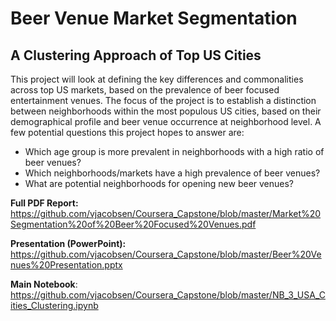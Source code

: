# Beer Venue Market Segmentation
## A Clustering Approach of Top US Cities

This project will look at defining the key differences and commonalities across top US markets, based on the prevalence of beer focused entertainment venues. The focus of the project is to establish a distinction between neighborhoods within the most populous US cities, based on their demographical profile and beer venue occurrence at neighborhood level. A few potential questions this project hopes to answer are:  

-	Which age group is more prevalent in neighborhoods with a high ratio of beer venues?  
- Which neighborhoods/markets have a high prevalence of beer venues?  
- What are potential neighborhoods for opening new beer venues?  



**Full PDF Report:**   https://github.com/vjacobsen/Coursera_Capstone/blob/master/Market%20Segmentation%20of%20Beer%20Focused%20Venues.pdf

**Presentation (PowerPoint):**   
https://github.com/vjacobsen/Coursera_Capstone/blob/master/Beer%20Venues%20Presentation.pptx

**Main Notebook**: 
https://github.com/vjacobsen/Coursera_Capstone/blob/master/NB_3_USA_Cities_Clustering.ipynb
